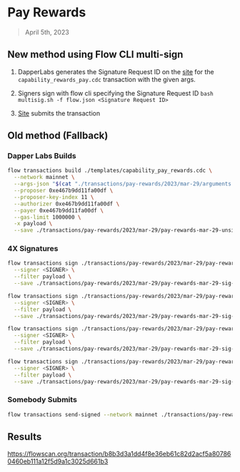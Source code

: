 # Pay Rewards
> April 5th, 2023

## New method using Flow CLI multi-sign

1. DapperLabs generates the Signature Request ID on the [site](https://flow-multisig-git-service-account-onflow.vercel.app/mainnet?type=serviceAccount&name=capability_pay_rewards.cdc&param=%5B%20%20%20%20%20%7B%20%20%20%20%20%20%20%20%20%22type%22:%20%22UFix64%22,%20%20%20%20%20%20%20%20%20%22value%22:%20%221330201.0%22%20%20%20%20%20%7D,%20%20%20%20%20%7B%20%20%20%20%20%20%20%20%20%22type%22:%20%22Dictionary%22,%20%20%20%20%20%20%20%20%20%22value%22:%20%5B%5D%20%20%20%20%20%7D%20%5D&acct=0xe467b9dd11fa00df&limit=1000000) for the `capability_rewards_pay.cdc` transaction with the given args.

2. Signers sign with flow cli specifying the Signature Request ID
`bash multisig.sh -f flow.json <Signature Request ID>`

3. [Site](https://flow-multisig-git-service-account-onflow.vercel.app/mainnet) submits the transaction

## Old method (Fallback)

### Dapper Labs Builds

```sh
flow transactions build ./templates/capability_pay_rewards.cdc \
  --network mainnet \
  --args-json "$(cat "./transactions/pay-rewards/2023/mar-29/arguments.json")" \
  --proposer 0xe467b9dd11fa00df \
  --proposer-key-index 11 \
  --authorizer 0xe467b9dd11fa00df \
  --payer 0xe467b9dd11fa00df \
  --gas-limit 1000000 \
  -x payload \
  --save ./transactions/pay-rewards/2023/mar-29/pay-rewards-mar-29-unsigned.rlp
```

### 4X Signatures

```sh
flow transactions sign ./transactions/pay-rewards/2023/mar-29/pay-rewards-mar-29-unsigned.rlp \
  --signer <SIGNER> \
  --filter payload \
  --save ./transactions/pay-rewards/2023/mar-29/pay-rewards-mar-29-sig-1.rlp
```

```sh
flow transactions sign ./transactions/pay-rewards/2023/mar-29/pay-rewards-mar-29-sig-1.rlp \
  --signer <SIGNER> \
  --filter payload \
  --save ./transactions/pay-rewards/2023/mar-29/pay-rewards-mar-29-sig-2.rlp
```

```sh
flow transactions sign ./transactions/pay-rewards/2023/mar-29/pay-rewards-mar-29-sig-2.rlp \
  --signer <SIGNER> \
  --filter payload \
  --save ./transactions/pay-rewards/2023/mar-29/pay-rewards-mar-29-sig-3.rlp
```

```sh
flow transactions sign ./transactions/pay-rewards/2023/mar-29/pay-rewards-mar-29-sig-3.rlp \
  --signer <SIGNER> \
  --filter payload \
  --save ./transactions/pay-rewards/2023/mar-29/pay-rewards-mar-29-sig-complete.rlp
```

### Somebody Submits

```sh
flow transactions send-signed --network mainnet ./transactions/pay-rewards/2023/mar-29/pay-rewards-mar-29-sig-complete.rlp
```

## Results


https://flowscan.org/transaction/b8b3d3a1dd4f8e36eb61c82d2acf5a807860460eb111a12f5d9a1c3025d661b3
